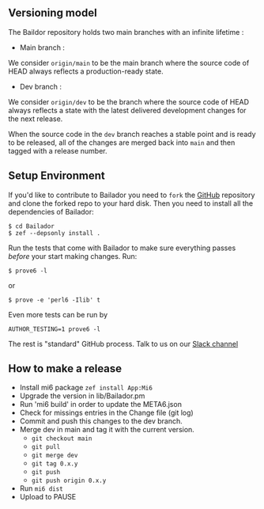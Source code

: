 ## Versioning model

The Baildor repository holds two main branches with an infinite lifetime :

 - Main branch :

 We consider `origin/main` to be the main branch where the source code of HEAD always reflects a production-ready state.

 - Dev branch :

 We consider `origin/dev` to be the branch where the source code of HEAD always reflects a state with the latest delivered development changes for the next release.

When the source code in the `dev` branch reaches a stable point and is ready to be released, all of the changes are merged back into `main` and then tagged with a release number.

## Setup Environment

If you'd like to contribute to Bailador you need to `fork` the [GitHub](https://github.com/Bailador/Bailador) repository and clone the forked repo to your hard disk. Then you need to install all the dependencies of Bailador:

```
$ cd Bailador
$ zef --depsonly install .
```

Run the tests that come with Bailador to make sure everything passes *before* your start making changes. Run:
```
$ prove6 -l
```
or
```
$ prove -e 'perl6 -Ilib' t
```

Even more tests can be run by
```
AUTHOR_TESTING=1 prove6 -l
```


The rest is "standard" GitHub process. Talk to us on our [Slack channel](https://perl6-bailador.slack.com/)

## How to make a release

* Install mi6 package `zef install App:Mi6`
* Upgrade the version in lib/Bailador.pm
* Run 'mi6 build' in order to update the META6.json
* Check for missings entries in the Change file (git log)
* Commit and push this changes to the dev branch.
* Merge dev in main and tag it with the current version.
   - `git checkout main`
   - `git pull`
   - `git merge dev`
   - `git tag 0.x.y`
   - `git push`
   - `git push origin 0.x.y`
* Run `mi6 dist`
* Upload to PAUSE
